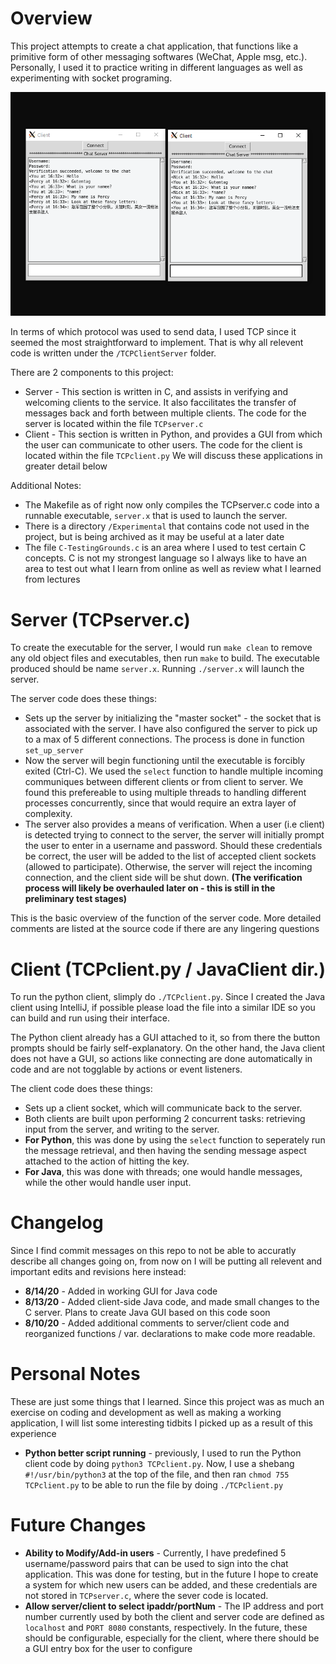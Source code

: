 # Overview
This project attempts to create a chat application, that functions like a primitive form of other messaging softwares (WeChat, Apple msg, etc.). Personally, I used it to practice writing in different languages as well as experimenting with socket programing. 

<p align="center">
  <img src="https://github.com/jazhang1999/Chat-Server/blob/master/figures/Figure1.png">
</p>

In terms of which protocol was used to send data, I used TCP since it seemed the most straightforward to implement. That is why all relevent code is written under the `/TCPClientServer` folder. 

There are 2 components to this project:
* Server - This section is written in C, and assists in verifying and welcoming clients to the service. It also faccilitates the transfer of messages back and forth between multiple clients. The code for the server is located within the file `TCPserver.c`
* Client - This section is written in Python, and provides a GUI from which the user can communicate to other users. The code for the client is located within the file `TCPclient.py`
We will discuss these applications in greater detail below

Additional Notes:
* The Makefile as of right now only compiles the TCPserver.c code into a runnable executable, `server.x` that is used to launch the server. 
* There is a directory `/Experimental` that contains code not used in the project, but is being archived as it may be useful at a later date
* The file `C-TestingGrounds.c` is an area where I used to test certain C concepts. C is not my strongest language so I always like to have an area to test out what I learn from online as well as review what I learned from lectures

# Server (TCPserver.c)
To create the executable for the server, I would run `make clean` to remove any old object files and executables, then run `make` to build. The executable produced should be name `server.x`. Running `./server.x` will launch the server.

The server code does these things:
* Sets up the server by initializing the "master socket" - the socket that is associated with the server. I have also configured the server to pick up to a max of 5 different connections. The process is done in function `set_up_server`
* Now the server will begin functioning until the executable is forcibly exited (Ctrl-C). We used the `select` function to handle multiple incoming communiques between different clients or from client to server. We found this prefereable to using multiple threads to handling different processes concurrently, since that would require an extra layer of complexity. 
* The server also provides a means of verification. When a user (i.e client) is detected trying to connect to the server, the server will initially prompt the user to enter in a username and password. Should these credentials be correct, the user will be added to the list of accepted client sockets (allowed to participate). Otherwise, the server will reject the incoming connection, and the client side will be shut down. __(The verification process will likely be overhauled later on - this is still in the preliminary test stages)__

This is the basic overview of the function of the server code. More detailed comments are listed at the source code if there are any lingering questions

# Client (TCPclient.py / JavaClient dir.)
To run the python client, slimply do `./TCPclient.py`. Since I created the Java client using IntelliJ, if possible please load the file into a similar IDE so you can build and run using their interface. 

The Python client already has a GUI attached to it, so from there the button prompts should be fairly self-explanatory. On the other hand, the Java client does not have a GUI, so actions like connecting are done automatically in code and are not togglable by actions or event listeners. 

The client code does these things:
* Sets up a client socket, which will communicate back to the server. 
* Both clients are built upon performing 2 concurrent tasks: retrieving input from the server, and writing to the server. 
* __For Python__, this was done by using the `select` function to seperately run the message retrieval, and then having the sending message aspect attached to the action of hitting the <return> key. 
* __For Java__, this was done with threads; one would handle messages, while the other would handle user input. 
  
# Changelog
Since I find commit messages on this repo to not be able to accuratly describe all changes going on, from now on I will be putting all relevent and important edits and revisions here instead:
* __8/14/20__ - Added in working GUI for Java code 
* __8/13/20__ - Added client-side Java code, and made small changes to the C server. Plans to create Java GUI based on this code soon
* __8/10/20__ - Added additional comments to server/client code and reorganized functions / var. declarations to make code more readable. 

# Personal Notes
These are just some things that I learned. Since this project was as much an exercise on coding and development as well as making a working application, I will list some interesting tidbits I picked up as a result of this experience

* __Python better script running__ - previously, I used to run the Python client code by doing `python3 TCPclient.py`. Now, I use a shebang `#!/usr/bin/python3` at the top of the file, and then ran `chmod 755 TCPclient.py` to be able to run the file by doing `./TCPclient.py`

# Future Changes
* __Ability to Modify/Add-in users__ - Currently, I have predefined 5 username/password pairs that can be used to sign into the chat application. This was done for testing, but in the future I hope to create a system for which new users can be added, and these credentials are not stored in `TCPserver.c`, where the sever code is located.
* __Allow server/client to select ipaddr/portNum__ - The IP address and port number currently used by both the client and server code are defined as `localhost` and `PORT 8080` constants, respectively. In the future, these should be configurable, especially for the client, where there should be a GUI entry box for the user to configure



